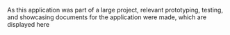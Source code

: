 As this application was part of a large project, relevant prototyping, testing, 
and showcasing documents for the application were made, which are displayed here 
